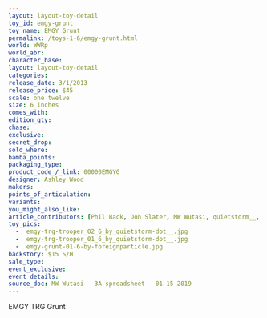 ```yaml
---
layout: layout-toy-detail 
toy_id: emgy-grunt
toy_name: EMGY Grunt
permalink: /toys-1-6/emgy-grunt.html
world: WWRp
world_abr: 
character_base: 
layout: layout-toy-detail
categories: 
release_date: 3/1/2013
release_price: $45 
scale: one twelve
size: 6 inches
comes_with: 
edition_qty: 
chase: 
exclusive: 
secret_drop: 
sold_where: 
bamba_points: 
packaging_type: 
product_code_/_link: 00000EMGYG
designer: Ashley Wood
makers: 
points_of_articulation: 
variants: 
you_might_also_like: 
article_contributors: [Phil Back, Don Slater, MW Wutasi, quietstorm__, foreignparticle]
toy_pics: 
  -  emgy-trg-trooper_02_6_by_quietstorm-dot__.jpg
  -  emgy-trg-trooper_01_6_by_quietstorm-dot__.jpg
  -  emgy-grunt-01-6-by-foreignparticle.jpg
backstory: $15 S/H
sale_type: 
event_exclusive: 
event_details: 
source_doc: MW Wutasi - 3A spreadsheet - 01-15-2019
---
```

EMGY TRG Grunt